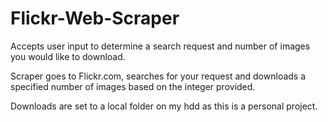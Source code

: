# Flickr-Web-Scraper

Accepts user input to determine a search request and number of images you would like to download.

Scraper goes to Flickr.com, searches for your request and downloads a specified number of images
based on the integer provided.

Downloads are set to a local folder on my hdd as this is a personal project.
